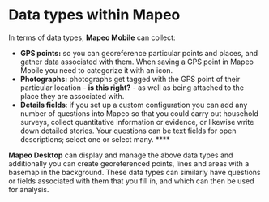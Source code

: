 # Data types within Mapeo

In terms of data types, **Mapeo Mobile** can collect:

* **GPS points:** so you can georeference particular points and places, and gather data associated with them. When saving a GPS point in Mapeo Mobile you need to categorize it with an icon. &#x20;
* **Photographs:** photographs get tagged with the GPS point of their particular location - **is this right?** -  as well as being attached to the place they are associated with.
* **Details fields**: if you set up a custom configuration you can add any number of questions into Mapeo so that you could carry out household surveys, collect quantitative information or evidence, or likewise write down detailed stories. Your questions can be text fields for open descriptions; select one or select many. ****&#x20;

**Mapeo Desktop** can display and manage the above data types and additionally you can create georeferenced points, lines and areas with a basemap in the background. These data types can similarly have questions or fields associated with them that you fill in, and which can then be used for analysis.&#x20;
